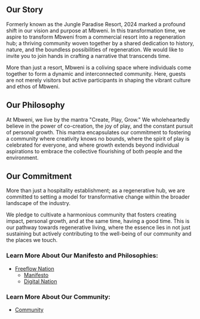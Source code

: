 ## Our Story

Formerly known as the Jungle Paradise Resort, 2024 marked a profound shift in our vision and purpose at Mbweni. In this transformation time, we aspire to transform Mbweni from a commercial resort into a regeneration hub; a thriving community woven together by a shared dedication to history, nature, and the boundless possibilities of regeneration. We would like to invite you to join hands in crafting a narrative that transcends time.

More than just a resort, Mbweni is a coliving space where individuals come together to form a dynamic and interconnected community. Here, guests are not merely visitors but active participants in shaping the vibrant culture and ethos of Mbweni.

## Our Philosophy

At Mbweni, we live by the mantra "Create, Play, Grow." We wholeheartedly believe in the power of co-creation, the joy of play, and the constant pursuit of personal growth. This mantra encapsulates our commitment to fostering a community where creativity knows no bounds, where the spirit of play is celebrated for everyone, and where growth extends beyond individual aspirations to embrace the collective flourishing of both people and the environment.


## Our Commitment

More than just a hospitality establishment; as a regenerative hub, we are committed to setting a model for transformative change within the broader landscape of the industry.

We pledge to cultivate a harmonious community that fosters creating impact, personal growth, and at the same time, having a good time. This is our pathway towards regenerative living, where the essence lies in not just sustaining but actively contributing to the well-being of our community and the places we touch.

### Learn More About Our Manifesto and Philosophies:

- [Freeflow Nation](freeflow/freeflow_movement.md)
  - [Manifesto](freeflow/manifesto/manifesto.md)
  - [Digital Nation](freeflow/manifesto/digital_nation_info_laws.md)

### Learn More About Our Community:
- [Community](mbweni/community/community.md)
